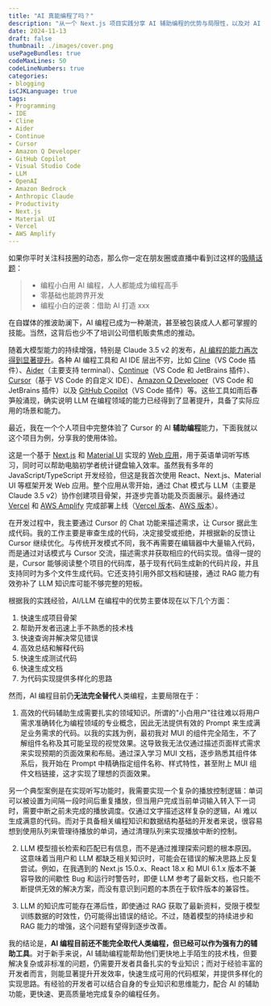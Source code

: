 ```yaml
---
title: "AI 真能编程了吗？"
description: "从一个 Next.js 项目实践分享 AI 辅助编程的优势与局限性，以及对 AI 编程工具的深度体验"
date: 2024-11-13
draft: false
thumbnail: ./images/cover.png
usePageBundles: true
codeMaxLines: 50
codeLineNumbers: true
categories:
- blogging
isCJKLanguage: true
tags:
- Programming
- IDE
- Cline
- Aider
- Continue
- Cursor
- Amazon Q Developer
- GitHub Copilot
- Visual Studio Code
- LLM
- OpenAI
- Amazon Bedrock
- Anthropic Claude
- Productivity
- Next.js
- Material UI
- Vercel
- AWS Amplify
---
```


如果你平时关注科技圈的动态，那么你一定在朋友圈或直播中看到过这样的[吸睛话题][ai-programming-social-content]：

> - 编程小白用 AI 编程，人人都能成为编程高手
> - 零基础也能跨界开发
> - 编程小白的逆袭：借助 AI 打造 xxx

在自媒体的推波助澜下，AI 编程已成为一种潮流，甚至被包装成人人都可掌握的技能。当然，这背后也少不了培训公司借机贩卖焦虑的推动。

<!-- more -->

随着大模型能力的持续增强，特别是 Claude 3.5 v2 的发布，[AI 编程的能力再次得到显著提升][swe-bench-sonnet]。各种 AI 编程工具和 AI IDE 层出不穷，比如 [Cline][cline]（VS Code 插件）、[Aider][aider]（主要支持 terminal）、[Continue][continue]（VS Code 和 JetBrains 插件）、[Cursor][cursor]（基于 VS Code 的自定义 IDE）、[Amazon Q Developer][q-developer]（VS Code 和 JetBrains 插件）以及 [GitHub Copilot][github-copilot]（VS Code 插件）等。这些工具如雨后春笋般涌现，确实说明 LLM 在编程领域的能力已经得到了显著提升，具备了实际应用的场景和能力。

最近，我在一个个人项目中完整体验了 Cursor 的 AI **辅助编程**能力，下面我就以这个项目为例，分享我的使用体验。

这是一个基于 [Next.js][nextjs] 和 [Material UI][mui] 实现的 [Web 应用][word-dication-source]，用于英语单词听写练习，同时可以帮助电脑初学者统计键盘输入效率。虽然我有多年的 JavaScript/TypeScript 开发经验，但这是我首次使用 React、Next.js、Material UI 等框架开发 Web 应用。整个应用从零开始，通过 Chat 模式与 LLM（主要是 Claude 3.5 v2）协作创建项目骨架，并逐步完善功能及页面展示。最终通过 [Vercel][vercel] 和 [AWS Amplify][amplify-hosting] 完成部署上线（[Vercel 版本][word-dication-on-vercel]、[AWS 版本][word-dication-on-aws]）。

在开发过程中，我主要通过 Cursor 的 Chat 功能来描述需求，让 Cursor 据此生成代码。我的工作主要是审查生成的代码，决定接受或拒绝，并根据新的反馈让 Cursor 继续优化。与传统开发模式不同，我不再需要在编辑器中大量输入代码，而是通过对话模式与 Cursor 交流，描述需求并获取相应的代码实现。值得一提的是，Cursor 能够阅读整个项目的代码库，基于现有代码生成新的代码片段，并且支持同时为多个文件生成代码。它还支持引用外部文档和链接，通过 RAG 能力有效弥补了 LLM 知识库可能不够完整的短板。

根据我的实践经验，AI/LLM 在编程中的优势主要体现在以下几个方面：

1. 快速生成项目骨架
2. 帮助开发者迅速上手不熟悉的技术栈
3. 快速查询并解决常见错误
4. 高效总结和解释代码
5. 快速生成测试代码
6. 快速生成文档
7. 为代码实现提供多样化的思路

然而，AI 编程目前仍**无法完全替代**人类编程，主要局限在于：

1. 高效的代码辅助生成需要扎实的领域知识。所谓的"小白用户"往往难以将用户需求准确转化为编程领域的专业概念，因此无法提供有效的 Prompt 来生成满足业务需求的代码。以我的实践为例，最初我对 MUI 的组件完全陌生，不了解组件名称及其可能呈现的视觉效果。这导致我无法仅通过描述页面样式需求来实现预期的页面效果和布局。通过深入学习 MUI 文档，逐步熟悉其组件体系后，我开始在 Prompt 中精确指定组件名称、样式特性，甚至附上 MUI 组件文档链接，这才实现了理想的页面效果。

另一个典型案例是在实现听写功能时，我需要实现一个复杂的播放控制逻辑：单词可以被设置为间隔一段时间后重复播放，但当用户完成当前单词输入转入下一词时，需要中断之前未完成的播放调度。仅通过文字描述这样复杂的逻辑，AI 难以生成满意的代码。而对于具备相关编程知识和数据结构基础的开发者来说，很容易想到使用队列来管理待播放的单词，通过清理队列来实现播放中断的控制。

2. LLM 模型擅长检索和匹配已有信息，而不是通过推理探索问题的根本原因。这意味着当用户和 LLM 都缺乏相关知识时，可能会在错误的解决思路上反复尝试。例如，在我遇到的 Next.js 15.0.x、React 18.x 和 MUI 6.1.x 版本不兼容导致的间歇性 Bug 和运行时警告时，即便 LLM 参考了最新文档，也只能不断提供无效的解决方案，而没有意识到问题的本质在于软件版本的兼容性。

3. LLM 的知识库可能存在滞后性，即使通过 RAG 获取了最新资料，受限于模型训练数据的时效性，仍可能得出错误的结论。不过，随着模型的持续进步和 RAG 能力的增强，这个问题有望得到逐步改善。

我的结论是，**AI 编程目前还不能完全取代人类编程，但已经可以作为强有力的辅助工具**。对于新手来说，AI 辅助编程能帮助他们更快地上手陌生的技术栈，但要解决复杂或非标准的问题，仍需要开发者具备扎实的专业知识；而对于经验丰富的开发者而言，则能显著提升开发效率，快速生成可用的代码框架，并提供多样化的实现思路。有经验的开发者可以结合自身的专业知识和思维能力，配合 AI 的辅助功能，更快速、更高质量地完成复杂的编程任务。

[ai-programming-social-content]: https://weixin.sogou.com/weixin?type=2&s_from=input&query=%E7%BC%96%E7%A8%8B%E5%B0%8F%E7%99%BD+AI&ie=utf8&_sug_=y&_sug_type_=&w=01019900&sut=6626&sst0=1731470669943&lkt=3%2C1731470667727%2C1731470669841
[swe-bench-sonnet]: https://www.anthropic.com/research/swe-bench-sonnet
[cline]: https://github.com/cline/cline
[aider]: https://aider.chat/
[continue]: https://www.continue.dev/
[cursor]: https://www.cursor.com/
[q-developer]: https://aws.amazon.com/q/developer/
[github-copilot]: https://github.com/features/copilot
[nextjs]: https://nextjs.org/
[mui]: https://mui.com/
[vercel]: https://vercel.com/
[amplify-hosting]: https://aws.amazon.com/amplify/hosting/
[word-dication-on-aws]: https://dictation.aws.kane.mx/
[word-dication-on-vercel]: https://dictation.vercel.kane.mx/]
[word-dication-source]: https://github.com/zxkane/word-dictation-practice